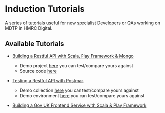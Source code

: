 # Induction Tutorials
A series of tutorials useful for new specialist Developers or QAs working on MDTP in HMRC Digital.

## Available Tutorials
* [Building a Restful API with Scala, Play Framework & Mongo](Building-A-RESTful-API-With-Scala-Play/README.md)
  * Demo project [here](https://mh-play-scala-api.herokuapp.com/) you can test/compare yours against
  * Source code [here](https://github.com/miranda-hawkes/play-scala-seed)

* [Testing a Restful API with Postman](Testing-A-RESTful-API-With-Postman/README.md)
  * Demo collection [here](https://github.com/vivrichards600/induction-tutorials/blob/master/Testing-A-RESTful-API-With-Postman/demo/Testing%20a%20RESTful%20API%20with%20Postman.postman_collection.json) you can test/compare yours against
  * Demo environment [here](https://github.com/vivrichards600/induction-tutorials/blob/master/Testing-A-RESTful-API-With-Postman/demo/local.postman_environment.json) you can test/compare yours against

* [Building a Gov UK Frontend Service with Scala & Play Framework](Building-A-GovUk-Frontend-Service/README.md)
